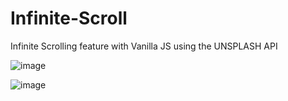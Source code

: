 # Infinite-Scroll
Infinite Scrolling feature with Vanilla JS using the UNSPLASH API

![image](https://github.com/Skyy-Banerjee/Infinite-Scroll/assets/51888502/468d4350-60ab-4e24-be47-d46b44be3963)

![image](https://github.com/Skyy-Banerjee/Infinite-Scroll/assets/51888502/92ca5fb7-3717-4043-8243-4c3925c1c7eb)
